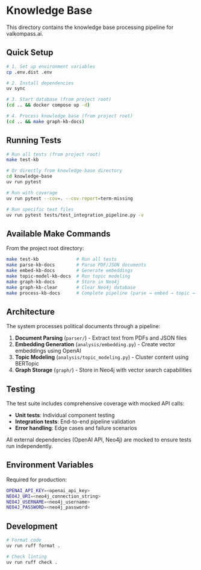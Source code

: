 # Knowledge Base

This directory contains the knowledge base processing pipeline for valkompass.ai.

## Quick Setup

```bash
# 1. Set up environment variables
cp .env.dist .env

# 2. Install dependencies
uv sync

# 3. Start database (from project root)
(cd .. && docker compose up -d)

# 4. Process knowledge base (from project root)
(cd .. && make graph-kb-docs)
```

## Running Tests

```bash
# Run all tests (from project root)
make test-kb

# Or directly from knowledge-base directory
cd knowledge-base
uv run pytest

# Run with coverage
uv run pytest --cov=. --cov-report=term-missing

# Run specific test files
uv run pytest tests/test_integration_pipeline.py -v
```

## Available Make Commands

From the project root directory:

```bash
make test-kb              # Run all tests
make parse-kb-docs        # Parse PDF/JSON documents  
make embed-kb-docs        # Generate embeddings
make topic-model-kb-docs  # Run topic modeling
make graph-kb-docs        # Store in Neo4j
make graph-kb-clear       # Clear Neo4j database
make process-kb-docs      # Complete pipeline (parse → embed → topic → graph)
```

## Architecture

The system processes political documents through a pipeline:

1. **Document Parsing** (`parser/`) - Extract text from PDFs and JSON files
2. **Embedding Generation** (`analysis/embedding.py`) - Create vector embeddings using OpenAI
3. **Topic Modeling** (`analysis/topic_modeling.py`) - Cluster content using BERTopic
4. **Graph Storage** (`graph/`) - Store in Neo4j with vector search capabilities

## Testing

The test suite includes comprehensive coverage with mocked API calls:

- **Unit tests**: Individual component testing
- **Integration tests**: End-to-end pipeline validation  
- **Error handling**: Edge cases and failure scenarios

All external dependencies (OpenAI API, Neo4j) are mocked to ensure tests run independently.

## Environment Variables

Required for production:

```bash
OPENAI_API_KEY=<openai_api_key>
NEO4J_URI=<neo4j_connection_string>
NEO4J_USERNAME=<neo4j_username>
NEO4J_PASSWORD=<neo4j_password>
```

## Development

```bash
# Format code
uv run ruff format .

# Check linting  
uv run ruff check .
```

